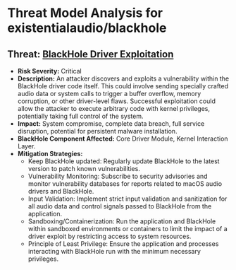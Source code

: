 # Threat Model Analysis for existentialaudio/blackhole

## Threat: [BlackHole Driver Exploitation](./threats/blackhole_driver_exploitation.md)

*   **Risk Severity:** Critical
*   **Description:** An attacker discovers and exploits a vulnerability within the BlackHole driver code itself. This could involve sending specially crafted audio data or system calls to trigger a buffer overflow, memory corruption, or other driver-level flaws. Successful exploitation could allow the attacker to execute arbitrary code with kernel privileges, potentially taking full control of the system.
*   **Impact:** System compromise, complete data breach, full service disruption, potential for persistent malware installation.
*   **BlackHole Component Affected:** Core Driver Module, Kernel Interaction Layer.
*   **Mitigation Strategies:**
    *   Keep BlackHole updated: Regularly update BlackHole to the latest version to patch known vulnerabilities.
    *   Vulnerability Monitoring: Subscribe to security advisories and monitor vulnerability databases for reports related to macOS audio drivers and BlackHole.
    *   Input Validation: Implement strict input validation and sanitization for all audio data and control signals passed to BlackHole from the application.
    *   Sandboxing/Containerization: Run the application and BlackHole within sandboxed environments or containers to limit the impact of a driver exploit by restricting access to system resources.
    *   Principle of Least Privilege: Ensure the application and processes interacting with BlackHole run with the minimum necessary privileges.

